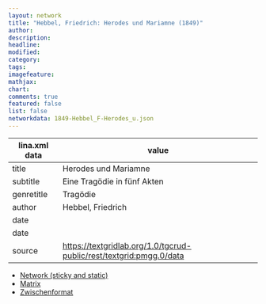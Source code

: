 ```yaml
---
layout: network
title: "Hebbel, Friedrich: Herodes und Mariamne (1849)"
author:
description:
headline:
modified:
category:
tags:
imagefeature: 
mathjax: 
chart: 
comments: true
featured: false
list: false
networkdata: 1849-Hebbel_F-Herodes_u.json
---
```

lina.xml data  | value
------------- | -------------
title|Herodes und Mariamne
subtitle|Eine Tragödie in fünf Akten
genretitle|Tragödie
author|Hebbel, Friedrich
date|
date|
source|https://textgridlab.org/1.0/tgcrud-public/rest/textgrid:pmgg.0/data


* [Network (sticky and static)](/network101)
* [Matrix](/matrix101)
* [Zwischenformat](/lina101 )
